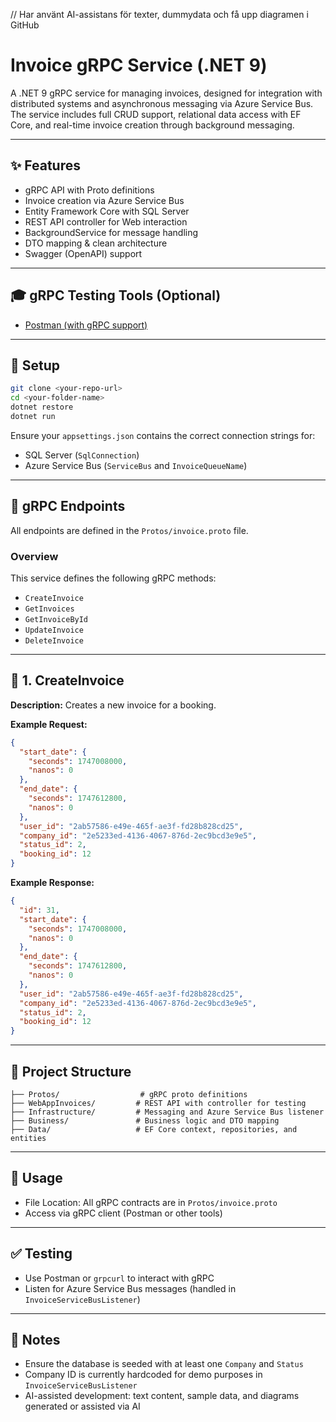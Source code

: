 // Har använt AI-assistans för texter, dummydata och få upp diagramen i GitHub

# Invoice gRPC Service (.NET 9)

A .NET 9 gRPC service for managing invoices, designed for integration with distributed systems and asynchronous messaging via Azure Service Bus. The service includes full CRUD support, relational data access with EF Core, and real-time invoice creation through background messaging.

---

## ✨ Features

* gRPC API with Proto definitions
* Invoice creation via Azure Service Bus
* Entity Framework Core with SQL Server
* REST API controller for Web interaction
* BackgroundService for message handling
* DTO mapping & clean architecture
* Swagger (OpenAPI) support

---

## 🎓 gRPC Testing Tools (Optional)

* [Postman (with gRPC support)](https://www.postman.com/)

---

## 🚀 Setup

```bash
git clone <your-repo-url>
cd <your-folder-name>
dotnet restore
dotnet run
```

Ensure your `appsettings.json` contains the correct connection strings for:

* SQL Server (`SqlConnection`)
* Azure Service Bus (`ServiceBus` and `InvoiceQueueName`)

---

## 🔗 gRPC Endpoints

All endpoints are defined in the `Protos/invoice.proto` file.

### Overview

This service defines the following gRPC methods:

* `CreateInvoice`
* `GetInvoices`
* `GetInvoiceById`
* `UpdateInvoice`
* `DeleteInvoice`

---

## 🔢 1. CreateInvoice

**Description:** Creates a new invoice for a booking.

**Example Request:**

```json
{
  "start_date": {
    "seconds": 1747008000,
    "nanos": 0
  },
  "end_date": {
    "seconds": 1747612800,
    "nanos": 0
  },
  "user_id": "2ab57586-e49e-465f-ae3f-fd28b828cd25",
  "company_id": "2e5233ed-4136-4067-876d-2ec9bcd3e9e5",
  "status_id": 2,
  "booking_id": 12
}
```

**Example Response:**

```json
{
  "id": 31,
  "start_date": {
    "seconds": 1747008000,
    "nanos": 0
  },
  "end_date": {
    "seconds": 1747612800,
    "nanos": 0
  },
  "user_id": "2ab57586-e49e-465f-ae3f-fd28b828cd25",
  "company_id": "2e5233ed-4136-4067-876d-2ec9bcd3e9e5",
  "status_id": 2,
  "booking_id": 12
}
```

---

## 📁 Project Structure

```
├── Protos/                  # gRPC proto definitions
├── WebAppInvoices/         # REST API with controller for testing
├── Infrastructure/         # Messaging and Azure Service Bus listener
├── Business/               # Business logic and DTO mapping
├── Data/                   # EF Core context, repositories, and entities
```

---

## 🔧 Usage

* File Location: All gRPC contracts are in `Protos/invoice.proto`
* Access via gRPC client (Postman or other tools)

---

## ✅ Testing

* Use Postman or `grpcurl` to interact with gRPC
* Listen for Azure Service Bus messages (handled in `InvoiceServiceBusListener`)

---

## 📄 Notes

* Ensure the database is seeded with at least one `Company` and `Status`
* Company ID is currently hardcoded for demo purposes in `InvoiceServiceBusListener`
* AI-assisted development: text content, sample data, and diagrams generated or assisted via AI

 

